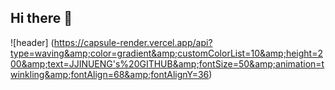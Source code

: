 ## Hi there 👋
![header] (https://capsule-render.vercel.app/api?type=waving&amp;color=gradient&amp;customColorList=10&amp;height=200&amp;text=JJINUENG's%20GITHUB&amp;fontSize=50&amp;animation=twinkling&amp;fontAlign=68&amp;fontAlignY=36)
<!--
**kmj5004/kmj5004** is a ✨ _special_ ✨ repository because its `README.md` (this file) appears on your GitHub profile.

Here are some ideas to get you started:

- 🔭 I’m currently working on ...
- 🌱 I’m currently learning ...
- 👯 I’m looking to collaborate on ...
- 🤔 I’m looking for help with ...
- 💬 Ask me about ...
- 📫 How to reach me: ...
- 😄 Pronouns: ...
- ⚡ Fun fact: ...
-->
